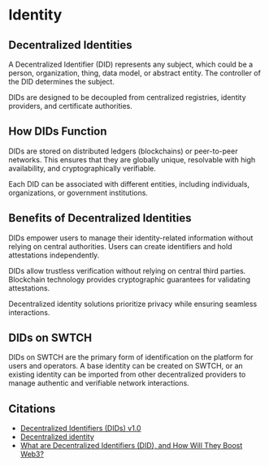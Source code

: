 # Identity

## Decentralized Identities
A Decentralized Identifier (DID) represents any subject, which could be a person, organization, thing, data model, or abstract entity. The controller of the DID determines the subject.

DIDs are designed to be decoupled from centralized registries, identity providers, and certificate authorities.

## How DIDs Function
DIDs are stored on distributed ledgers (blockchains) or peer-to-peer networks. This ensures that they are globally unique, resolvable with high availability, and cryptographically verifiable.

Each DID can be associated with different entities, including individuals, organizations, or government institutions.

## Benefits of Decentralized Identities
DIDs empower users to manage their identity-related information without relying on central authorities. Users can create identifiers and hold attestations independently.

DIDs allow trustless verification without relying on central third parties. Blockchain technology provides cryptographic guarantees for validating attestations.

Decentralized identity solutions prioritize privacy while ensuring seamless interactions.

## DIDs on SWTCH
DIDs on SWTCH are the primary form of identification on the platform for users and operators. A base identity can be created on SWTCH, or an existing identity can be imported from other decentralized providers to manage authentic and verifiable network interactions.

## Citations
- [Decentralized Identifiers (DIDs) v1.0](https://www.w3.org/TR/did-core/)
- [Decentralized identity](https://ethereum.org/en/decentralized-identity/)
- [What are Decentralized Identifiers (DID), and How Will They Boost Web3?](https://www.nasdaq.com/articles/what-are-decentralized-identifiers-did-and-how-will-they-boost-web3)